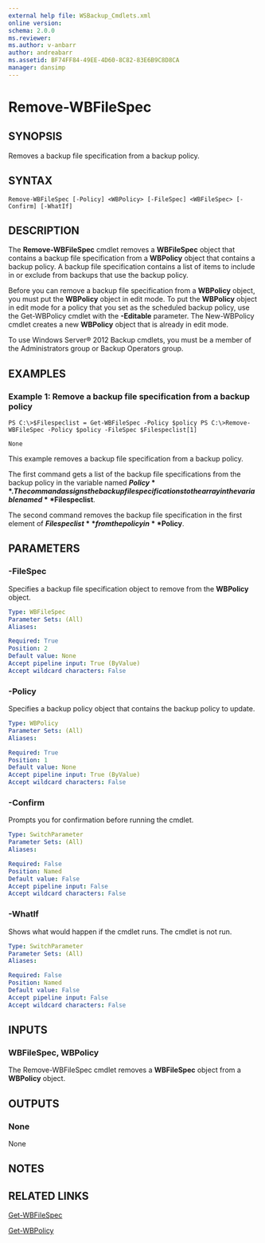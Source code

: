 ```yaml
---
external help file: WSBackup_Cmdlets.xml
online version: 
schema: 2.0.0
ms.reviewer:
ms.author: v-anbarr
author: andreabarr
ms.assetid: BF74FF84-49EE-4D60-8C82-83E6B9C8D8CA
manager: dansimp
---
```


# Remove-WBFileSpec

## SYNOPSIS
Removes a backup file specification from a backup policy.

## SYNTAX

```
Remove-WBFileSpec [-Policy] <WBPolicy> [-FileSpec] <WBFileSpec> [-Confirm] [-WhatIf]
```

## DESCRIPTION
The **Remove-WBFileSpec** cmdlet removes a **WBFileSpec** object that contains a backup file specification from a **WBPolicy** object that contains a backup policy.
A backup file specification contains a list of items to include in or exclude from backups that use the backup policy.

Before you can remove a backup file specification from a **WBPolicy** object, you must put the **WBPolicy** object in edit mode.
To put the **WBPolicy** object in edit mode for a policy that you set as the scheduled backup policy, use the Get-WBPolicy cmdlet with the **-Editable** parameter.
The New-WBPolicy cmdlet creates a new **WBPolicy** object that is already in edit mode.

To use Windows Server® 2012 Backup cmdlets, you must be a member of the Administrators group or Backup Operators group.

## EXAMPLES

### Example 1: Remove a backup file specification from a backup policy
```
PS C:\>$Filespeclist = Get-WBFileSpec -Policy $policy PS C:\>Remove-WBFileSpec -Policy $policy -FileSpec $Filespeclist[1]

None
```

This example removes a backup file specification from a backup policy.

The first command gets a list of the backup file specifications from the backup policy in the variable named **$Policy**.
The command assigns the backup file specifications to the array in the variable named **$Filespeclist**.

The second command removes the backup file specification in the first element of **$Filespeclist** from the policy in **$Policy**.

## PARAMETERS

### -FileSpec
Specifies a backup file specification object to remove from the **WBPolicy** object.

```yaml
Type: WBFileSpec
Parameter Sets: (All)
Aliases: 

Required: True
Position: 2
Default value: None
Accept pipeline input: True (ByValue)
Accept wildcard characters: False
```

### -Policy
Specifies a backup policy object that contains the backup policy to update.

```yaml
Type: WBPolicy
Parameter Sets: (All)
Aliases: 

Required: True
Position: 1
Default value: None
Accept pipeline input: True (ByValue)
Accept wildcard characters: False
```

### -Confirm
Prompts you for confirmation before running the cmdlet.

```yaml
Type: SwitchParameter
Parameter Sets: (All)
Aliases: 

Required: False
Position: Named
Default value: False
Accept pipeline input: False
Accept wildcard characters: False
```

### -WhatIf
Shows what would happen if the cmdlet runs.
The cmdlet is not run.

```yaml
Type: SwitchParameter
Parameter Sets: (All)
Aliases: 

Required: False
Position: Named
Default value: False
Accept pipeline input: False
Accept wildcard characters: False
```

## INPUTS

### WBFileSpec, WBPolicy
The Remove-WBFileSpec cmdlet removes a **WBFileSpec** object from a **WBPolicy** object.

## OUTPUTS

### None
None

## NOTES

## RELATED LINKS

[Get-WBFileSpec](./Get-WBFileSpec.md)

[Get-WBPolicy](./Get-WBPolicy.md)


